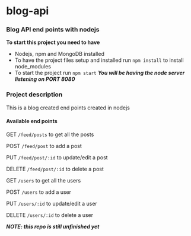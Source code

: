 # blog-api
### Blog API end points with nodejs

**To start this project you need to have**
* Nodejs, npm and MongoDB installed
* To have the project files setup and installed run `npm install` to install node_modules
* To start the project run `npm start`
***You will be having the node server listening on PORT 8080***

### Project description

This is a blog created end points created in nodejs

#### Available end points

GET `/feed/posts` to get all the posts

POST `/feed/post` to add a post

PUT `/feed/post/:id` to update/edit a post

DELETE `/feed/post/:id` to delete a post

GET `/users` to get all the users

POST `/users` to add a user

PUT `/users/:id` to update/edit a user

DELETE `/users/:id` to delete a user


***NOTE: this repo is still unfinished yet***

